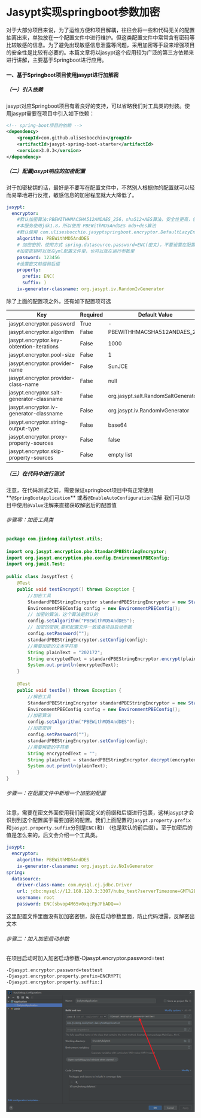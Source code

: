 # Jasypt实现springboot参数加密


<!--more-->

对于大部分项目来说，为了运维方便和项目解耦，往往会将一些和代码无关的配置抽离出来，单独放在一个配置文件中进行维护。但这类配置文件中常常含有密码等比较敏感的信息。为了避免出现敏感信息泄露等问题，采用加密等手段来增强项目的安全性是比较有必要的。本篇文章将以jasypt这个应用较为广泛的第三方依赖来进行讲解，主要基于Springboot进行应用。

#### 一、基于Springboot项目使用jasypt进行加解密

##### （一）引入依赖

jasypt对应Springboot项目有着良好的支持，可以省略我们对工具类的封装。使用jasypt需要在项目中引入如下依赖：

```xml
<!-- spring-boot项目的依赖 -->
<dependency>
    <groupId>com.github.ulisesbocchio</groupId>
    <artifactId>jasypt-spring-boot-starter</artifactId>
    <version>3.0.3</version>
</dependency>
```

##### （二）配置jasypt响应的加密配置

对于加密秘钥的话，最好是不要写在配置文件中，不然别人根据你的配置就可以轻而易举地进行反推，敏感信息的加密程度就大大降低了。

```yaml
jasypt:
  encryptor:
    #默认加密算法:PBEWITHHMACSHA512ANDAES_256，sha512+AES算法，安全性更高，但是需要 Java JDK 1.9+
    #本服务使用jdk1.8，所以使用 PBEWithMD5AndDES md5+des算法
    #默认使用 com.ulisesbocchio.jasyptspringboot.encryptor.DefaultLazyEncryptor 进行加解密 ，PooledPBEStringEncryptor可以对其加密的内容进行解密
    algorithm: PBEWithMD5AndDES
    # 加密密钥，使用方式 spring.datasource.password=ENC(密文)，不要设置在配置文件中，建议使用环境变量或者启动参数: --jasypt.encryptor.password=123456
    #加密密钥可以放在yml配置文件里，也可以放在运行参数里
    password: 123456
    #设置密文前缀和后缀
    property:
      prefix: ENC(
      suffix: )
    iv-generator-classname: org.jasypt.iv.RandomIvGenerator
```

除了上面的配置项之外，还有如下配置项可选

| Key                                       | Required | Default Value                       |
| ----------------------------------------- | -------- | ----------------------------------- |
| jasypt.encryptor.password                 | True     | -                                   |
| jasypt.encryptor.algorithm                | False    | PBEWITHHMACSHA512ANDAES_256         |
| jasypt.encryptor.key-obtention-iterations | False    | 1000                                |
| jasypt.encryptor.pool-size                | False    | 1                                   |
| jasypt.encryptor.provider-name            | False    | SunJCE                              |
| jasypt.encryptor.provider-class-name      | False    | null                                |
| jasypt.encryptor.salt-generator-classname | False    | org.jasypt.salt.RandomSaltGenerator |
| jasypt.encryptor.iv-generator-classname   | False    | org.jasypt.iv.RandomIvGenerator     |
| jasypt.encryptor.string-output-type       | False    | base64                              |
| jasypt.encryptor.proxy-property-sources   | False    | false                               |
| jasypt.encryptor.skip-property-sources    | False    | empty list                          |

##### （三）在代码中进行测试

注意，在代码测试之前，需要保证springboot项目中有正常使用**`@SpringBootApplication`** 或者`@EnableAutoConfiguration`注解
 我们可以项目中使用`@Value`注解来直接获取解密后的配置值

###### 步骤零：加密工具类

```java
package com.jindong.dailytest.utils;

import org.jasypt.encryption.pbe.StandardPBEStringEncryptor;
import org.jasypt.encryption.pbe.config.EnvironmentPBEConfig;
import org.junit.Test;

public class JasyptTest {
    @Test
    public void testEncrypt() throws Exception {
        //加密工具
        StandardPBEStringEncryptor standardPBEStringEncryptor = new StandardPBEStringEncryptor();
        EnvironmentPBEConfig config = new EnvironmentPBEConfig();
		// 加密的算法，这个算法是默认的
        config.setAlgorithm("PBEWithMD5AndDES");     
        // 加密的密钥,要和配置文件一致或者项目启动参数
        config.setPassword("");            
        standardPBEStringEncryptor.setConfig(config);
        //需要加密的文本字符串
        String plainText = "202172";
        String encryptedText = standardPBEStringEncryptor.encrypt(plainText);
        System.out.println(encryptedText);
    }

    @Test
    public void testDe() throws Exception {
        //解密工具
        StandardPBEStringEncryptor standardPBEStringEncryptor = new StandardPBEStringEncryptor();
        EnvironmentPBEConfig config = new EnvironmentPBEConfig();
		//加密算法
        config.setAlgorithm("PBEWithMD5AndDES");
        //加密密钥
        config.setPassword("");
        standardPBEStringEncryptor.setConfig(config);
        //需要解密的字符串
        String encryptedText = "";
        String plainText = standardPBEStringEncryptor.decrypt(encryptedText);
        System.out.println(plainText);
    }
}
```

###### 步骤一：在配置文件中新增一个加密的配置

注意，需要在密文外面使用我们前面定义的前缀和后缀进行包裹，这样jasypt才会识别到这个配置属于需要加密的配置。我们上面配置的`jasypt.property.prefix`和`jasypt.property.suffix`分别是`ENC(`和`)` （也是默认的前后缀）。至于加密后的值是怎么来的，后文会介绍一个工具类。

```yml
jasypt:
  encryptor:
    algorithm: PBEWithMD5AndDES
    iv-generator-classname: org.jasypt.iv.NoIvGenerator
spring:
  datasource:
    driver-class-name: com.mysql.cj.jdbc.Driver
    url: jdbc:mysql://12.168.120.3:3307/hubu_test?serverTimezone=GMT%2B8&useSSL=true&serverTimezone=Asia/Shanghai
    username: root
    password: ENC(sbvop4M65v0xqcPpJFbADQ==)
```

这里配置文件里面没有加加密密钥，放在启动参数里面，防止代码泄露，反解密出文本

###### 步骤二：加入加密启动参数

在项目启动时加入加密启动参数-Djasypt.encryptor.password=test

```shell
-Djasypt.encryptor.password=testtest
-Djasypt.encryptor.property.prefix=ENCRYPT[
-Djasypt.encryptor.property.suffix:]
```



![image-20221228202513257.png](./images/image-20221228202513257.png)
